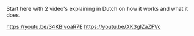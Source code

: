 Start here with 2 video's explaining in Dutch on how it works and what it does. 

https://youtu.be/34KBIvoaR7E
https://youtu.be/XK3gIZaZFVc
